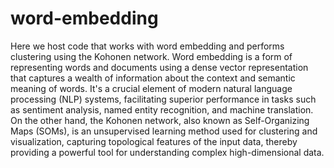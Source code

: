 # word-embedding
Here we host code that works with word embedding and performs clustering using the Kohonen network. Word embedding is a form of representing words and documents using a dense vector representation that captures a wealth of information about the context and semantic meaning of words. It's a crucial element of modern natural language processing (NLP) systems, facilitating superior performance in tasks such as sentiment analysis, named entity recognition, and machine translation. On the other hand, the Kohonen network, also known as Self-Organizing Maps (SOMs), is an unsupervised learning method used for clustering and visualization, capturing topological features of the input data, thereby providing a powerful tool for understanding complex high-dimensional data.
